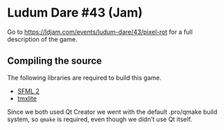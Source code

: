 # Ludum Dare #43 (Jam)
Go to https://ldjam.com/events/ludum-dare/43/pixel-rot for a full description of the game.

## Compiling the source
The following libraries are required to build this game.
- [SFML 2](http://www.sfml-dev.org/)
- [tmxlite](https://github.com/fallahn/tmxlite)

Since we both used Qt Creator we went with the default .pro/qmake build system, so `qmake` is required, even though we didn't use Qt itself.
